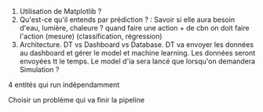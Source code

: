 1. Utilisation de Matplotlib ?
2. Qu'est-ce qu'il entends par prédiction ? : Savoir si elle aura besoin d'eau, lumière, chaleure ? quand faire une action + de cbn on doit faire l'action (mesure) (classification, régression)
3. Architecture. DT vs Dashboard vs Database.
   DT va envoyer les données au dashboard et gérer le model et machine learning.
   Les données seront envoyées tt le temps. Le model d'ia sera lancé que lorsqu'on demandera
   Simulation ?

4 entités qui run indépendamment

Choisir un problème qui va finir la pipeline
